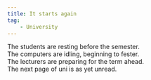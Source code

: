 ```yaml
---
title: It starts again
tag:
    - University
---
```


The students are resting before the semester.  
The computers are idling, beginning to fester.  
The lecturers are preparing for the term ahead.  
The next page of uni is as yet unread.
